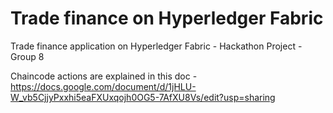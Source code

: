 # Trade finance on Hyperledger Fabric 
Trade finance application on Hyperledger Fabric - Hackathon Project - Group 8

Chaincode actions are explained in this doc - https://docs.google.com/document/d/1jHLU-W_vb5CjjyPxxhi5eaFXUxqojh0OG5-7AfXU8Vs/edit?usp=sharing





